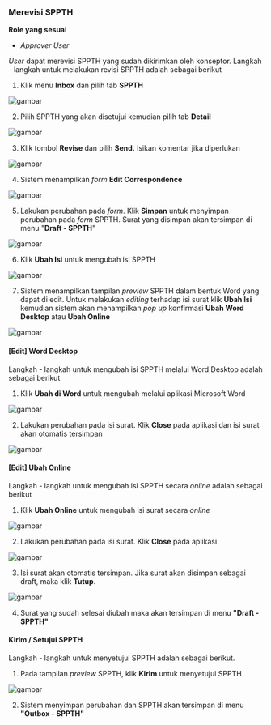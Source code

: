### **Merevisi SPPTH**

**Role yang sesuai**

- *Approver User*

*User* dapat merevisi SPPTH yang sudah dikirimkan oleh konseptor. Langkah - langkah untuk melakukan revisi SPPTH adalah sebagai berikut

1. Klik menu **Inbox** dan pilih tab **SPPTH**

![gambar](SC_SPPTH/TH35.png)

2. Pilih SPPTH yang akan disetujui kemudian pilih tab **Detail**

![gambar](SC_SPPTH/TH36.png)

3. Klik tombol **Revise** dan pilih **Send.** Isikan komentar jika diperlukan

![gambar](SC_SPPTH/TH37.png)

4. Sistem menampilkan *form* **Edit Correspondence**

![gambar](SC_SPPTH/TH38.png)

5. Lakukan perubahan pada *form*. Klik **Simpan** untuk menyimpan perubahan pada *form* SPPTH. Surat yang disimpan akan tersimpan di menu "**Draft - SPPTH**"

![gambar](SC_SPPTH/TH39.png)

6. Klik **Ubah Isi** untuk mengubah isi SPPTH

![gambar](SC_SPPTH/TH40.png)

7. Sistem menampilkan tampilan *preview* SPPTH dalam bentuk Word yang dapat di edit. Untuk melakukan *editing* terhadap isi surat klik **Ubah Isi** kemudian sistem akan menampilkan *pop up* konfirmasi **Ubah Word Desktop** atau **Ubah Online**

![gambar](SC_SPPTH/CR01.png)

#### **[Edit] Word Desktop**

Langkah - langkah untuk mengubah isi SPPTH melalui Word Desktop adalah sebagai berikut

1. Klik **Ubah di Word** untuk mengubah melalui aplikasi Microsoft Word

![gambar](SC_SPPTH/CR02.png)

2. Lakukan perubahan pada isi surat. Klik **Close** pada aplikasi dan isi surat akan otomatis tersimpan

![gambar](SC_SPPTH/CR03.png)

#### **[Edit] Ubah Online**

Langkah - langkah untuk mengubah isi SPPTH secara *online* adalah sebagai berikut

1. Klik **Ubah Online** untuk mengubah isi surat secara *online*

![gambar](SC_SPPTH/CR04.png)

2. Lakukan perubahan pada isi surat. Klik **Close** pada aplikasi

![gambar](SC_SPPTH/CR05.png)

3. Isi surat akan otomatis tersimpan. Jika surat akan disimpan sebagai draft, maka klik **Tutup.**

![gambar](SC_SPPTH/CR06.png)

4. Surat yang sudah selesai diubah maka akan tersimpan di menu **"Draft - SPPTH"**

#### **Kirim / Setujui SPPTH**

Langkah - langkah untuk menyetujui SPPTH adalah sebagai berikut.

1. Pada tampilan *preview* SPPTH, klik **Kirim** untuk menyetujui SPPTH

![gambar](SC_SPPTH/CR07.png)

2. Sistem menyimpan perubahan dan SPPTH akan tersimpan di menu **"Outbox - SPPTH"**